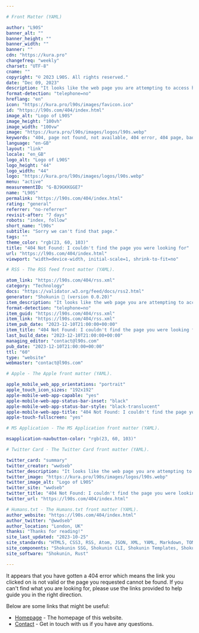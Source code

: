 ```yaml
---

# Front Matter (YAML)

author: "L90S"
banner_alt: ""
banner_height: ""
banner_width: ""
banner: ""
cdn: "https://kura.pro"
changefreq: "weekly"
charset: "UTF-8"
cname: ""
copyright: "© 2023 L90S. All rights reserved."
date: "Dec 09, 2023"
description: "It looks like the web page you are attempting to access has either been removed, renamed, or is currently unavailable."
format-detection: "telephone=no"
hreflang: "en"
icon: "https://kura.pro/l90s/images/favicon.ico"
id: "https://l90s.com/404/index.html"
image_alt: "Logo of L90S"
image_height: "100vh"
image_width: "100vw"
image: "https://kura.pro/l90s/images/logos/l90s.webp"
keywords: "404, page not found, not available, 404 error, 404 page, bad link, broken link, page does not exist, page not found, page removed"
language: "en-GB"
layout: "link"
locale: "en_GB"
logo_alt: "Logo of L90S"
logo_height: "44"
logo_width: "44"
logo: "https://kura.pro/l90s/images/logos/l90s.webp"
menu: "active"
measurementID: "G-BJ9GKKGGE7"
name: "L90S"
permalink: "https://l90s.com/404/index.html"
rating: "general"
referrer: "no-referrer"
revisit-after: "7 days"
robots: "index, follow"
short_name: "l90s"
subtitle: "Sorry we can't find that page."
tags: ""
theme_color: "rgb(23, 60, 103)"
title: "404 Not Found: I couldn't find the page you were looking for"
url: "https://l90s.com/404/index.html"
viewport: "width=device-width, initial-scale=1, shrink-to-fit=no"

# RSS - The RSS feed front matter (YAML).

atom_link: "https://l90s.com/404/rss.xml"
category: "Technology"
docs: "https://validator.w3.org/feed/docs/rss2.html"
generator: "Shokunin 🦀 (version 0.0.20)"
item_description: "It looks like the web page you are attempting to access has either been removed, renamed, or is currently unavailable."
format-detection: "telephone=no"
item_guid: "https://l90s.com/404/rss.xml"
item_link: "https://l90s.com/404/rss.xml"
item_pub_date: "2023-12-10T21:00:00+00:00"
item_title: "404 Not Found: I couldn't find the page you were looking for"
last_build_date: "2023-12-10T21:00:00+00:00"
managing_editor: "contact@l90s.com"
pub_date: "2023-12-10T21:00:00+00:00"
ttl: "60"
type: "website"
webmaster: "contact@l90s.com"

# Apple - The Apple front matter (YAML).

apple_mobile_web_app_orientations: "portrait"
apple_touch_icon_sizes: "192x192"
apple-mobile-web-app-capable: "yes"
apple-mobile-web-app-status-bar-inset: "black"
apple-mobile-web-app-status-bar-style: "black-translucent"
apple-mobile-web-app-title: "404 Not Found: I couldn't find the page you were looking for"
apple-touch-fullscreen: "yes"

# MS Application - The MS Application front matter (YAML).

msapplication-navbutton-color: "rgb(23, 60, 103)"

# Twitter Card - The Twitter Card front matter (YAML).

twitter_card: "summary"
twitter_creator: "wwdseb"
twitter_description: "It looks like the web page you are attempting to access has either been removed, renamed, or is currently unavailable."
twitter_image: "https://kura.pro/l90s/images/logos/l90s.webp"
twitter_image_alt: "Logo of L90S"
twitter_site: "wwdseb"
twitter_title: "404 Not Found: I couldn't find the page you were looking for"
twitter_url: "https://l90s.com/404/index.html"

# Humans.txt - The Humans.txt front matter (YAML).
author_website: "https://l90s.com/404/index.html"
author_twitter: "@wwdseb"
author_location: "London, UK"
thanks: "Thanks for reading!"
site_last_updated: "2023-10-25"
site_standards: "HTML5, CSS3, RSS, Atom, JSON, XML, YAML, Markdown, TOML"
site_components: "Shokunin SSG, Shokunin CLI, Shokunin Templates, Shokunin Themes, Kaishi SSG, Kaishi CLI, Kaishi Templates, Kaishi Themes"
site_software: "Shokunin, Rust"

---
```


It appears that you have gotten a 404 error which means the link you clicked on
is not valid or the page you requested cannot be found. If you can't find what
you are looking for, please use the links provided to help guide you in the
right direction.

Below are some links that might be useful:

- [Homepage](/) - The homepage of this website.
- [Contact](/contact/index.html) - Get in touch with us if you have any
  questions.
